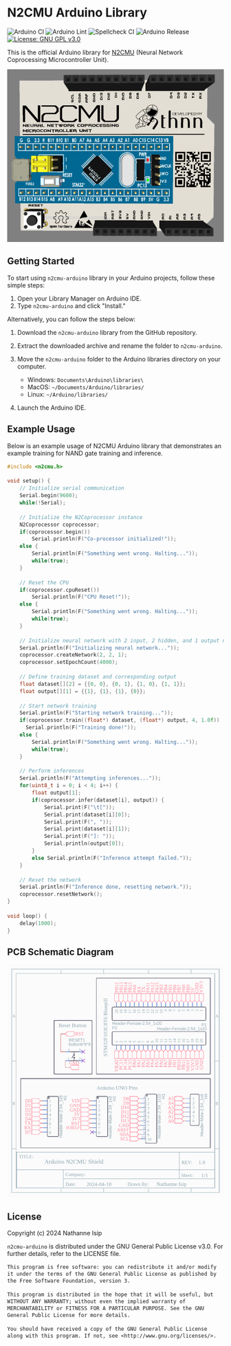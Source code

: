 # N2CMU Arduino Library

![Arduino CI](https://github.com/nthnn/n2cmu-arduino/actions/workflows/ci_build.yml/badge.svg) ![Arduino Lint](https://github.com/nthnn/n2cmu-arduino/actions/workflows/ci_lint.yml/badge.svg) ![Spellcheck CI](https://github.com/nthnn/n2cmu-arduino/actions/workflows/ci_spellcheck.yml/badge.svg)
![Arduino Release](https://img.shields.io/badge/Library%20Manager-0.0.3-red?logo=Arduino)
[![License: GNU GPL v3.0](https://img.shields.io/badge/License-GNU%20GPL%20v3.0-yellow.svg)](https://github.com/nthnn/SIM900/blob/main/LICENSE)

This is the official Arduino library for [N2CMU](https://github.com/nthnn/n2cmu) (Neural Network Coprocessing Microcontroller Unit).

<p align="center">
    <img src="pcb/n2cmu-shield.png" alt="Arduino N2CMU Shield" />
</p>

## Getting Started

To start using `n2cmu-arduino` library in your Arduino projects, follow these simple steps:

1. Open your Library Manager on Arduino IDE.
2. Type `n2cmu-arduino` and click "Install."

Alternatively, you can follow the steps below:

1. Download the `n2cmu-arduino` library from the GitHub repository.
2. Extract the downloaded archive and rename the folder to `n2cmu-arduino`.
3. Move the `n2cmu-arduino` folder to the Arduino libraries directory on your computer.

    - Windows: `Documents\Arduino\libraries\`
    - MacOS: `~/Documents/Arduino/libraries/`
    - Linux: `~/Arduino/libraries/`

4. Launch the Arduino IDE.

## Example Usage

Below is an example usage of N2CMU Arduino library that demonstrates an example training for NAND gate training and inference.

```cpp
#include <n2cmu.h>

void setup() {
    // Initialize serial communication
    Serial.begin(9600);
    while(!Serial);

    // Initialize the N2Coprocessor instance
    N2Coprocessor coprocessor;
    if(coprocessor.begin())
        Serial.println(F("Co-processor initialized!"));
    else {
        Serial.println(F("Something went wrong. Halting..."));
        while(true);
    }

    // Reset the CPU
    if(coprocessor.cpuReset())
        Serial.println(F("CPU Reset!"));
    else {
        Serial.println(F("Something went wrong. Halting..."));
        while(true);
    }

    // Initialize neural network with 2 input, 2 hidden, and 1 output neurons
    Serial.println(F("Initializing neural network..."));
    coprocessor.createNetwork(2, 2, 1);
    coprocessor.setEpochCount(4000);

    // Define training dataset and corresponding output
    float dataset[][2] = {{0, 0}, {0, 1}, {1, 0}, {1, 1}};
    float output[][1] = {{1}, {1}, {1}, {0}};

    // Start network training
    Serial.println(F("Starting network training..."));
    if(coprocessor.train((float*) dataset, (float*) output, 4, 1.0f))
      Serial.println(F("Training done!"));
    else {
        Serial.println(F("Something went wrong. Halting..."));
        while(true);
    }

    // Perform inferences
    Serial.println(F("Attempting inferences..."));
    for(uint8_t i = 0; i < 4; i++) {
        float output[1];
        if(coprocessor.infer(dataset[i], output)) {
            Serial.print(F("\t["));
            Serial.print(dataset[i][0]);
            Serial.print(F(", "));
            Serial.print(dataset[i][1]);
            Serial.print(F("]: "));
            Serial.println(output[0]);
        }
        else Serial.println(F("Inference attempt failed."));
    }

    // Reset the network
    Serial.println(F("Inference done, resetting network."));
    coprocessor.resetNetwork();
}

void loop() {
    delay(1000);
}
```

## PCB Schematic Diagram

![Arduino N2CMU Shield Schematic Diagram](pcb/n2cmu-shield-schematics.png)

## License

Copyright (c) 2024 Nathanne Isip

`n2cmu-arduino` is distributed under the GNU General Public License v3.0. For further details, refer to the LICENSE file.

```
This program is free software: you can redistribute it and/or modify  
it under the terms of the GNU General Public License as published by  
the Free Software Foundation, version 3.

This program is distributed in the hope that it will be useful, but 
WITHOUT ANY WARRANTY; without even the implied warranty of 
MERCHANTABILITY or FITNESS FOR A PARTICULAR PURPOSE. See the GNU 
General Public License for more details.

You should have received a copy of the GNU General Public License 
along with this program. If not, see <http://www.gnu.org/licenses/>.
```